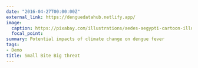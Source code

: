 ```yaml
---
date: "2016-04-27T00:00:00Z"
external_link: https://denguedatahub.netlify.app/
image:
  caption: https://pixabay.com/illustrations/aedes-aegypti-cartoon-illustration-1351001/
  focal_point: 
summary: Potential impacts of climate change on dengue fever
tags:
- Demo
title: Small Bite Big threat
---
```


